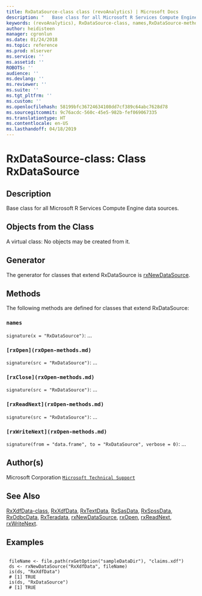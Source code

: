 ```yaml
---
title: RxDataSource-class class (revoAnalytics) | Microsoft Docs
description: "   Base class for all Microsoft R Services Compute Engine data sources.   "
keywords: (revoAnalytics), RxDataSource-class, names,RxDataSource-method, show,RxDataSource-method, classes
author: heidisteen
manager: cgronlun
ms.date: 01/24/2018
ms.topic: reference
ms.prod: mlserver
ms.service: ''
ms.assetid: ''
ROBOTS: ''
audience: ''
ms.devlang: ''
ms.reviewer: ''
ms.suite: ''
ms.tgt_pltfrm: ''
ms.custom: ''
ms.openlocfilehash: 58199bfc36724634108dd7cf389c64abc7628d78
ms.sourcegitcommit: 9c76acdc-560c-45e5-982b-fef069067335
ms.translationtype: HT
ms.contentlocale: en-US
ms.lasthandoff: 04/18/2019
---
```

 # <a name="rxdatasource-class-class-rxdatasource"></a>RxDataSource-class: Class RxDataSource 
 ## <a name="description"></a>Description

Base class for all Microsoft R Services Compute Engine data sources.  


 ## <a name="objects-from-the-class"></a>Objects from the Class 


A virtual class: No objects may be created from it.

 ## <a name="generator"></a>Generator 


The generator for classes that extend RxDataSource is [rxNewDataSource](rxNew.md).  

 ## <a name="methods"></a>Methods 


The following methods are defined for classes that extend RxDataSource:



### `names`
`signature(x = "RxDataSource")`: ... 


### `[rxOpen](rxOpen-methods.md)`
`signature(src = "RxDataSource")`: ... 


### `[rxClose](rxOpen-methods.md)`
`signature(src = "RxDataSource")`: ... 


### `[rxReadNext](rxOpen-methods.md)`
`signature(src = "RxDataSource")`: ... 


### `[rxWriteNext](rxOpen-methods.md)`
`signature(from = "data.frame", to = "RxDataSource", verbose = 0)`: ... 




 ## <a name="authors"></a>Author(s)
 Microsoft Corporation [`Microsoft Technical Support`](https://go.microsoft.com/fwlink/?LinkID=698556&clcid=0x409)


 ## <a name="see-also"></a>See Also

[RxXdfData-class](RxXdfData-class.md), [RxXdfData](RxXdfData.md), [RxTextData](RxTextData.md), [RxSasData](RxSasData.md), [RxSpssData](RxSpssData.md), [RxOdbcData](RxOdbcData.md), [RxTeradata](RxTeradata.md), [rxNewDataSource](rxNew.md), [rxOpen](rxOpen-methods.md), [rxReadNext](rxOpen-methods.md), [rxWriteNext](rxOpen-methods.md).

 ## <a name="examples"></a>Examples

 ```

  fileName <- file.path(rxGetOption("sampleDataDir"), "claims.xdf")
  ds <- rxNewDataSource("RxXdfData", fileName)
  is(ds, "RxXdfData")
  # [1] TRUE
  is(ds, "RxDataSource")
  # [1] TRUE
```



